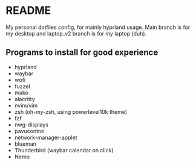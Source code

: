 # README
My personal dotfiles config, for mainly hyprland usage. Main branch is for my desktop and laptop_v2 branch is for my laptop (duh).

## Programs to install for good experience
- hyprland
- waybar
- wofi
- fuzzel
- mako
- alacritty
- nvim/vim
- zsh (oh-my-zsh, using powerlevel10k theme)
- fzf
- nwg-displays
- pavucontrol
- network-manager-applet
- blueman
- Thunderbird (waybar calendar on click)
- Nemo

